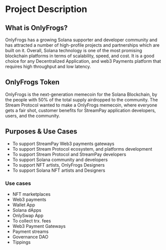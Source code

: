 # Project Description

## What is OnlyFrogs?

OnlyFrogs has a growing Solana supporter and developer community and has attracted a number of high-profile projects and partnerships which are built on it. Overall, Solana technology is one of the most promising blockchain platforms in terms of scalability, speed, and cost. It is a good choice for any Decentralized Application, and web3 Payments platform that requires high throughput and low latency.

## OnlyFrogs Token

OnlyFrogs is the next-generation memecoin for the Solana Blockchain, by the people with 50% of the total supply airdropped to the community. The Stream Protocol wanted to make a OnlyFrogs memecoin, where everyone gets a fair shot, customer benefits for StreamPay application developers, users, and the community.

## Purposes & Use Cases

- To support StreamPay Web3 payments gateways
- To support Stream Protocol ecosystem, and platforms development
- To support Stream Protocol and StreamPay developers
- To support Solana community and developers
- To support NFT artists, OnlyFrogs Designers
- To support Solana NFT artists and Designers

### Use cases

- NFT marketplaces
- Web3 payments
- Wallet App
- Solana dApps
- OnlySwap App
- To collect trx. fees
- Web3 Payment Gateways
- Payment streams
- Governance DAO
- Tippings 
